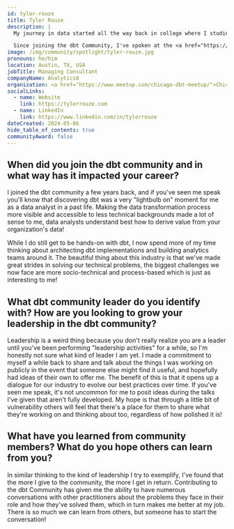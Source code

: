 ```yaml
---
id: tyler-rouze
title: Tyler Rouze
description: |
  My journey in data started all the way back in college where I studied Industrial Engineering. One of the core topics you learn in this program is mathematical optimization, where we often use data files as inputs to model constraints on these kinds of problems! Since then, I've been a data analyst on both small and large teams, and more recently a consultant shepherding our firm's dbt-based projects towards success.

  Since joining the dbt Community, I've spoken at the <a href="https://www.meetup.com/chicago-dbt-meetup/">Chicago dbt Meetup</a>,<a href="https://coalesce.getdbt.com/speakers/tyler-rouze">Coalesce</a> (a milestone for my career!), dbt's Data Leaders Series, and even made open source contributions to `dbt-core`! It has been the joy of my career to be a part of this vibrant community.
image: /img/community/spotlight/tyler-rouze.jpg
pronouns: he/him
location: Austin, TX, USA
jobTitle: Managing Consultant
companyName: Analytics8
organization: <a href="https://www.meetup.com/chicago-dbt-meetup/">Chicago dbt Meetup</a>
socialLinks:
  - name: Website
    link: https://tylerrouze.com
  - name: LinkedIn
    link: https://www.linkedin.com/in/tylerrouze
dateCreated: 2024-05-06
hide_table_of_contents: true
communityAward: false
---
```


## When did you join the dbt community and in what way has it impacted your career?

I joined the dbt community a few years back, and if you've seen me speak you'll know that discovering dbt was a very "lightbulb on" moment for me as a data analyst in a past life. Making the data transformation process more visible and accessible to less technical backgrounds made a lot of sense to me, data analysts understand best how to derive value from your organization's data!

While I do still get to be hands-on with dbt, I now spend more of my time thinking about architecting dbt implementations and building analytics teams around it. The beautiful thing about this industry is that we've made great strides in solving our technical problems, the biggest challenges we now face are more socio-technical and process-based which is just as interesting to me!

## What dbt community leader do you identify with? How are you looking to grow your leadership in the dbt community?

Leadership is a weird thing because you don't really realize you are a leader until you've been performing "leadership activities" for a while, so I'm honestly not sure what kind of leader I am yet. I made a commitment to myself a while back to share and talk about the things I was working on publicly in the event that someone else might find it useful, and hopefully had ideas of their own to offer me. The benefit of this is that it opens up a dialogue for our industry to evolve our best practices over time. If you've seen me speak, it's not uncommon for me to posit ideas during the talks I've given that aren't fully developed. My hope is that through a little bit of vulnerability others will feel that there's a place for them to share what they're working on and thinking about too, regardless of how polished it is!

## What have you learned from community members? What do you hope others can learn from you?

In similar thinking to the kind of leadership I try to exemplify, I've found that the more I give to the community, the more I get in return. Contributing to the dbt Community has given me the ability to have numerous conversations with other practitioners about the problems they face in their role and how they've solved them, which in turn makes me better at my job. There is so much we can learn from others, but someone has to start the conversation!
